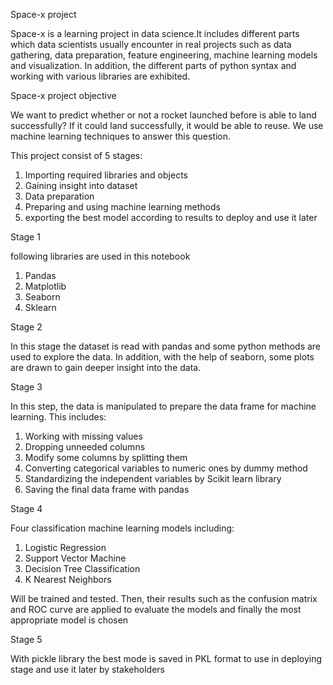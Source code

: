 Space-x project

  Space-x is a learning project in data science.It includes different parts which data scientists usually encounter in real projects such as data gathering, data   preparation, feature engineering, machine learning models and visualization. In addition, the different parts of python syntax and working with various libraries are exhibited.
  
Space-x project objective

We want to predict whether or not a rocket launched before is able to land successfully? If it could land successfully, it would be able to reuse. We use machine learning techniques to answer this question.

This project consist of 5 stages:

1. Importing required libraries and objects
2. Gaining insight into dataset
3. Data preparation
4. Preparing and using machine learning methods
5. exporting the best model according to results to deploy and use it later

Stage 1

following libraries are used in this notebook
 1. Pandas 
 2. Matplotlib
 3. Seaborn
 4. Sklearn
 
Stage 2

In this stage the dataset is read with pandas and some python methods are used to explore the data. In addition, with the help of seaborn, some plots are drawn to gain deeper insight into the data.

Stage 3

In this step, the data is manipulated to prepare the data frame for machine learning. This includes:
  1. Working with missing values
  2. Dropping unneeded columns
  3. Modify some columns by splitting them
  4. Converting categorical variables to numeric ones by dummy method
  5. Standardizing the independent variables by Scikit learn library
  6. Saving the final data frame with pandas

Stage 4

Four classification machine learning models including: 
  1. Logistic Regression
  2. Support Vector Machine
  3. Decision Tree Classification
  4. K Nearest Neighbors
  
  Will be trained and tested. Then, their results such as the confusion matrix and ROC curve are applied  to evaluate the models and finally the most appropriate model is chosen

Stage 5

With pickle library the best mode is saved in PKL format to use in deploying stage and use it later by stakeholders


